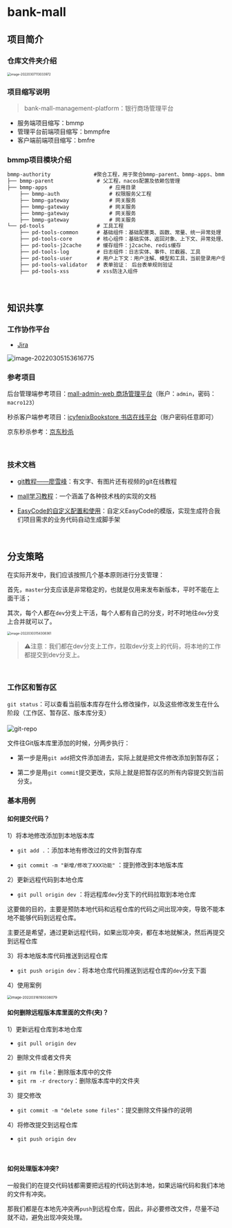 # bank-mall

## 项目简介

### 仓库文件夹介绍



<img src="https://cdn.jsdelivr.net/gh/pixyshu/picgo@main/image/20220307113034.png" alt="image-20220307113033972" style="zoom:50%;" />





### 项目缩写说明

> bank-mall-management-platform：银行商场管理平台

- 服务端项目缩写：bmmp
- 管理平台前端项目缩写：bmmpfre
- 客户端前端项目缩写：bmfre

### bmmp项目模块介绍

```xml
bmmp-authority              #聚合工程，用于聚合bmmp-parent、bmmp-apps、bmmp-tools等模块
├── bmmp-parent				 # 父工程，nacos配置及依赖包管理
├── bmmp-apps					 # 应用目录
	├── bmmp-auth				 # 权限服务父工程
	├── bmmp-gateway			 # 网关服务
	├── bmmp-gateway			 # 网关服务
	├── bmmp-gateway			 # 网关服务
	├── bmmp-gateway			 # 网关服务
└── pd-tools				 # 工具工程
	├── pd-tools-common		 # 基础组件：基础配置类、函数、常量、统一异常处理
	├── pd-tools-core		 # 核心组件：基础实体、返回对象、上下文、异常处理、分布式锁、函数、树
	├── pd-tools-j2cache	 # 缓存组件：j2cache、redis缓存
	├── pd-tools-log	     # 日志组件：日志实体、事件、拦截器、工具
	├── pd-tools-user        # 用户上下文：用户注解、模型和工具，当前登录用户信息注入模块
	├── pd-tools-validator	 # 表单验证： 后台表单规则验证
	├── pd-tools-xss		 # xss防注入组件
```



<br>

## 知识共享

### 工作协作平台

- [Jira](https://shuisheng.atlassian.net/jira/software/projects/SCRUM/boards/2/roadmap?shared=&atlOrigin=eyJpIjoiNjdiMjA4NWZiMzgxNGIxMzljMDYxNGY0Y2JmNjQ3YmEiLCJwIjoiaiJ9)


![image-20220305153616775](https://cdn.jsdelivr.net/gh/pixyshu/picgo@main/image/20220305153618.png)



### 参考项目

后台管理端参考项目：[mall-admin-web 商场管理平台](https://github.com/macrozheng/mall-admin-web)（账户：`admin`，密码：`macro123`）

秒杀客户端参考项目：[icyfenixBookstore 书店在线平台](https://bookstore.icyfenix.cn/#/)（账户密码任意即可）

京东秒杀参考：[京东秒杀](https://miaosha.jd.com/)

<br>

### 技术文档

- [git教程——廖雪峰](https://www.liaoxuefeng.com/wiki/896043488029600)：有文字、有图片还有视频的git在线教程

- [mall学习教程](http://www.macrozheng.com/#/?id=mall学习教程)：一个涵盖了各种技术栈的实现的文档

- [EasyCode的自定义配置和使用](https://www.cnblogs.com/shuds/articles/15968119.html)：自定义EasyCode的模版，实现生成符合我们项目需求的业务代码自动生成脚手架

<br>

## 分支策略

在实际开发中，我们应该按照几个基本原则进行分支管理：

首先，`master`分支应该是非常稳定的，也就是仅用来发布新版本，平时不能在上面干活；

其次，每个人都在`dev`分支上干活，每个人都有自己的分支，时不时地往`dev`分支上合并就可以了。

<img src="https://cdn.jsdelivr.net/gh/pixyshu/picgo@main/image/20220303154315.png" alt="image-20220303154308361" style="zoom:50%;" />



> ⚠️注意：我们都在dev分支上工作，拉取dev分支上的代码，将本地的工作都提交到dev分支上。
>

<br>



### 工作区和暂存区

`git status`：可以查看当前版本库存在什么修改操作，以及这些修改发生在什么阶段（工作区、暂存区、版本库分支）

#### 

![git-repo](https://www.liaoxuefeng.com/files/attachments/919020037470528/0)

文件往Git版本库里添加的时候，分两步执行：

- 第一步是用`git add`把文件添加进去，实际上就是把文件修改添加到暂存区；

- 第二步是用`git commit`提交更改，实际上就是把暂存区的所有内容提交到当前分支。



### 基本用例

#### 如何提交代码？

1）将本地修改添加到本地版本库

- `git add .`：添加本地有修改过的文件到暂存库

- `git commit -m "新增/修改了XXX功能"` ：提到修改到本地版本库

2）更新远程代码到本地仓库

- `git pull origin dev` ：将远程库`dev`分支下的代码拉取到本地仓库

这要做的目的，主要是预防本地代码和远程仓库的代码之间出现冲突，导致不能本地不能够代码到远程仓库。

主要还是希望，通过更新远程代码，如果出现冲突，都在本地就解决，然后再提交到远程仓库

3）将本地版本库代码推送到远程仓库

- `git push origin dev`：将本地仓库代码推送到远程仓库的`dev`分支下面

4）使用案例

<img src="https://cdn.jsdelivr.net/gh/pixyshu/picgo@main/image/20220316193039.png" alt="image-20220316193038079" style="zoom:57%;" />



<br>

#### 如何删除远程版本库里面的文件(夹)？

1）更新远程仓库到本地仓库

- `git pull origin dev`

2）删除文件或者文件夹

- `git rm file`：删除版本库中的文件
- `git rm -r drectory`：删除版本库中的文件夹

3）提交修改

- `git commit -m "delete some files"`：提交删除文件操作的说明

4）将修改提交到远程仓库

- `git push origin dev`

<br>

#### 如何处理版本冲突?

一般我们的在提交代码钱都需要把远程的代码达到本地，如果远端代码和我们本地的文件有冲突。

那我们都是在本地先冲突再`push`到远程仓库，因此，非必要修改文件，尽量不动就不动，避免出现冲突处理。





